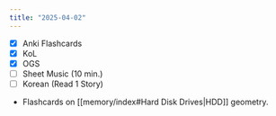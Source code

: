 ```yaml
---
title: "2025-04-02"
---
```


- [x] Anki Flashcards
- [x] KoL
- [x] OGS
- [ ] Sheet Music (10 min.)
- [ ] Korean (Read 1 Story)

* Flashcards on [[memory/index#Hard Disk Drives|HDD]] geometry.